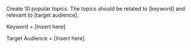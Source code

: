Create 10 popular topics. The topics should be related to [keyword] and relevant to [target audience].

Keyword = [Insert here]

Target Audience = [Insert here]